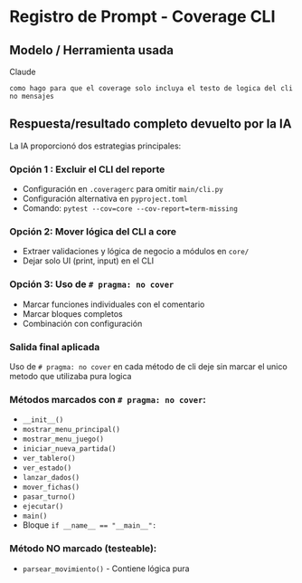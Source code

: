 # Registro de Prompt - Coverage CLI

## Modelo / Herramienta usada
Claude
```
como hago para que el coverage solo incluya el testo de logica del cli no mensajes
```

## Respuesta/resultado completo devuelto por la IA

La IA proporcionó dos estrategias principales:

### Opción 1 : Excluir el CLI del reporte
- Configuración en `.coveragerc` para omitir `main/cli.py`
- Configuración alternativa en `pyproject.toml`
- Comando: `pytest --cov=core --cov-report=term-missing`

### Opción 2: Mover lógica del CLI a core
- Extraer validaciones y lógica de negocio a módulos en `core/`
- Dejar solo UI (print, input) en el CLI

### Opción 3: Uso de `# pragma: no cover`
- Marcar funciones individuales con el comentario
- Marcar bloques completos
- Combinación con configuración

### Salida final aplicada
Uso de `# pragma: no cover` en cada método de cli deje sin marcar el unico metodo que utilizaba pura logica

### Métodos marcados con `# pragma: no cover`:
- `__init__()`
- `mostrar_menu_principal()`
- `mostrar_menu_juego()`
- `iniciar_nueva_partida()`
- `ver_tablero()`
- `ver_estado()`
- `lanzar_dados()`
- `mover_fichas()`
- `pasar_turno()`
- `ejecutar()`
- `main()`
- Bloque `if __name__ == "__main__":`

### Método NO marcado (testeable):
- `parsear_movimiento()` - Contiene lógica pura